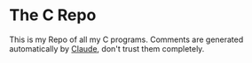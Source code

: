 # The C Repo
This is my Repo of all my C programs.
Comments are generated automatically by [Claude](https://claude.ai), don't trust them completely.
